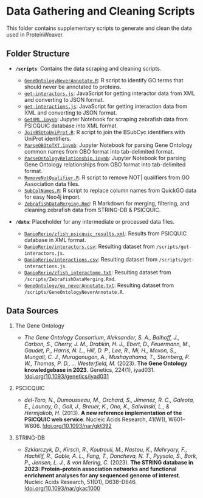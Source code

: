 # Data Gathering and Cleaning Scripts

This folder contains supplementary scripts to generate and clean the data used in ProteinWeaver.

## Folder Structure

- **`/scripts`**: Contains the data scraping and cleaning scripts.
  - [`GeneOntologyNeverAnnotate.R`](https://github.com/Reed-CompBio/protein-weaver/blob/main/scripts/GeneOntologyNeverAnnotate.R): R script to identify GO terms that should never be annotated to proteins.
  - [`get-interactors.js`](https://github.com/Reed-CompBio/protein-weaver/blob/main/scripts/get-interactors.js): JavaScript for getting interactor data from XML and converting to JSON format.
  - [`get-interactions.js`](https://github.com/Reed-CompBio/protein-weaver/blob/main/scripts/get-interactions.js): JavaScript for getting interaction data from XML and converting to JSON format.
  - [`GetXML.ipynb`](https://github.com/Reed-CompBio/protein-weaver/blob/main/scripts/GetXML.ipynb): Jupyter Notebook for scraping zebrafish data from PSICQUIC database into XML format.
  - [`JoinBSUtoUniProt.R`](https://github.com/Reed-CompBio/protein-weaver/blob/main/scripts/JoinBSUtoUniProt.R): R script to join the BSubCyc identifiers with UniProt identifiers.
  - [`ParseOBOtoTXT.ipynb`](https://github.com/Reed-CompBio/protein-weaver/blob/main/scripts/ParseOBOtoTXT.ipynb): Jupyter Notebook for parsing Gene Ontology common names from OBO format into tab-delimited format.
  - [`ParseOntologyRelationship.ipynb`](https://github.com/Reed-CompBio/protein-weaver/blob/main/scripts/ParseOntologyRelationship.ipynb): Jupyter Notebook for parsing Gene Ontology relationships from OBO format into tab-delimited format.
  - [`RemoveNotQualifier.R`](https://github.com/Reed-CompBio/protein-weaver/blob/main/scripts/RemoveNotQualifier.R): R script to remove NOT| qualifiers from GO Association data files.
  - [`SubColNames.R`](https://github.com/Reed-CompBio/protein-weaver/blob/main/scripts/SubColNames.R): R script to replace column names from QuickGO data for easy Neo4j import.
  - [`ZebrafishDataMerging.Rmd`](https://github.com/Reed-CompBio/protein-weaver/blob/main/scripts/ZebrafishDataMerging.Rmd): R Markdown for merging, filtering, and cleaning zebrafish data from STRING-DB & PSICQUIC.

- **`/data`**: Placeholder for any intermediate or processed data files.
  - [`DanioRerio/zfish_psicquic_results.xml`](https://github.com/Reed-CompBio/protein-weaver/blob/main/data/): Results from PSICQUIC database in XML format.
  - [`DanioRerio/interactors.csv`](https://github.com/Reed-CompBio/protein-weaver/blob/main/data/DanioRerio/interactors.csv): Resulting dataset from `/scripts/get-interactors.js`.
  - [`DanioRerio/interactions.csv`](https://github.com/Reed-CompBio/protein-weaver/blob/main/data/DanioRerio/interactions.csv): Resulting dataset from `/scripts/get-interactions.js`.
  - [`DanioRerio/zfish_interactome.txt`](https://github.com/Reed-CompBio/protein-weaver/blob/main/data/DanioRerio/zfish_interactome.txt): Resulting dataset from `/scripts/ZebrafishDataMerging.Rmd`.
  - [`GeneOntology/go_neverAnnotate.txt`](https://github.com/Reed-CompBio/protein-weaver/blob/main/data/GeneOntology/go_neverAnnotate.txt): Resulting dataset from `/scripts/GeneOntologyNeverAnnotate.R`.

## Data Sources

1. The Gene Ontology
    - *The Gene Ontology Consortium, Aleksander, S. A., Balhoff, J., Carbon, S., Cherry, J. M., Drabkin, H. J., Ebert, D., Feuermann, M., Gaudet, P., Harris, N. L., Hill, D. P., Lee, R., Mi, H., Moxon, S., Mungall, C. J., Muruganugan, A., Mushayahama, T., Sternberg, P. W., Thomas, P. D., … Westerfield, M.* (2023). **The Gene Ontology knowledgebase in 2023**. Genetics, 224(1), iyad031. [!doi.org/10.1093/genetics/iyad031](https://doi.org/10.1093/genetics/iyad031)

2. PSCICQUIC
    - *del-Toro, N., Dumousseau, M., Orchard, S., Jimenez, R. C., Galeota, E., Launay, G., Goll, J., Breuer, K., Ono, K., Salwinski, L., & Hermjakob, H.* (2013). **A new reference implementation of the PSICQUIC web service**. Nucleic Acids Research, 41(W1), W601–W606. [!doi.org/10.1093/nar/gkt392](https://doi.org/10.1093/nar/gkt392)

3. STRING-DB
    - *Szklarczyk, D., Kirsch, R., Koutrouli, M., Nastou, K., Mehryary, F., Hachilif, R., Gable, A. L., Fang, T., Doncheva, N. T., Pyysalo, S., Bork, P., Jensen, L. J., & von Mering, C.* (2023). **The STRING database in 2023: Protein–protein association networks and functional enrichment analyses for any sequenced genome of interest**. Nucleic Acids Research, 51(D1), D638–D646. [!doi.org/10.1093/nar/gkac1000](https://doi.org/10.1093/nar/gkac1000)